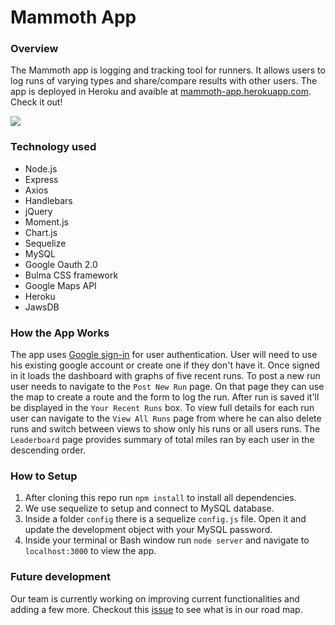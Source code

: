 # Mammoth App

### Overview
The Mammoth app is logging and tracking tool for runners. It allows users to log runs of varying types and share/compare results with other users. The app is deployed in Heroku and avaible at [mammoth-app.herokuapp.com](https://mammoth-app.herokuapp.com/). Check it out!

![](public/images/mammoth.gif)

### Technology used
- Node.js
- Express
- Axios
- Handlebars
- jQuery
- Moment.js
- Chart.js
- Sequelize
- MySQL
- Google Oauth 2.0
- Bulma CSS framework
- Google Maps API
- Heroku
- JawsDB


### How the App Works
The app uses [Google sign-in](https://developers.google.com/identity/sign-in/web/sign-in) for user authentication. User will need to use his existing google account or create one if they don't have it. Once signed in it loads the dashboard with graphs of five recent runs. To post a new run user needs to navigate to the `Post New Run` page. On that page they can use the map to create a route and the form to log the run. After run is saved it'll be displayed in the `Your Recent Runs` box. To view full details for each run user can navigate to the `View All Runs` page from where he can also delete runs and switch between views to show only his runs or all users runs. The `Leaderboard` page provides summary of total miles ran by each user in the descending order. 

### How to Setup 
1. After cloning this repo run `npm install` to install all dependencies. 
2. We use sequelize to setup and connect to MySQL database. 
3. Inside a folder `config` there is a sequelize `config.js` file. Open it and update the development object with your MySQL password.
4. Inside your terminal or Bash window run `node server` and navigate to `localhost:3000` to view the app.

### Future development
Our team is currently working on improving current functionalities and adding a few more. Checkout this [issue](https://github.com/vaheminasyan2/Mammoths/issues/60) to see what is in our road map. 
